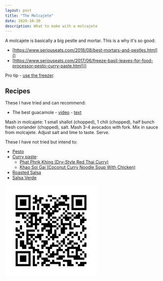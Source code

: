 ```yaml
---
layout: post
title: "The Molcajete"
date: 2020-10-30
description: What to make with a molcajete
---
```


A molcajete is basically a big pestle and mortar. This is a why it's so good: 

- [https://www.seriouseats.com/2018/08/best-mortars-and-pestles.html]()
- [https://www.seriouseats.com/2017/06/freeze-basil-leaves-for-food-processor-pesto-curry-paste.html]()

Pro tip - [use the freezer](https://www.seriouseats.com/2017/06/freeze-basil-leaves-for-food-processor-pesto-curry-paste.html).

Recipes
-------

These I have tried and can recommend:

- The best guacamole - [video](https://www.youtube.com/watch?v=7KjWFcIi4_8) - [text](https://www.seriouseats.com/recipes/2012/01/the-best-basic-guacamole-recipe.html)

Mash in molcajete: 1 small shallot (chopped), 1 chili (chopped), half bunch fresh coriander (chopped), salt. Mash 3-4 avocados with fork. Mix in sauce from molcajete. Adjust salt and lime to taste. Serve.

These I have not tried but intend to:

- [Pesto](https://www.seriouseats.com/2014/07/how-to-make-the-best-pesto.html)
- [Curry paste](https://www.seriouseats.com/2016/07/quick-tip-faster-curry-paste-mortar-pestle-food-processor-test-best-flavor.html):
  - [Phat Phrik Khing (Dry-Style Red Thai Curry)](https://www.seriouseats.com/2016/03/phat-phrik-khing-with-tofu-long-beans-dry-fry-thai-curry-mortar-and-pestle-vegan-experience.html)
  - [Khao Soi Gai (Coconut Curry Noodle Soup With Chicken)](https://www.seriouseats.com/2014/09/recipes-from-chiang-mai-real-deal-khao-soi-gai-thai.html)
- [Roasted Salsa](https://www.yummly.com/recipe/Molcajete-Roasted-Salsa-9183200#directions)
- [Salsa Verde](https://www.yummly.com/recipe/Salsa-Verde-Molcajete-Style-2236732#directions)


![QR code to this page](/images/molcajete_qr.png)

<!--
https://www.qr-code-generator.com/
TODO: generate a QR code to this website, print it, and glue it to the bottom of the molcajete, then paint it with resin.
-->

